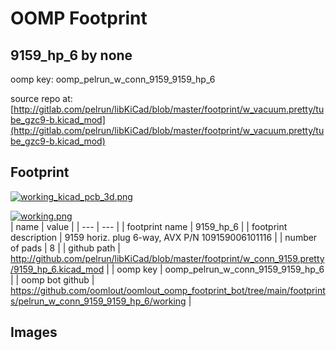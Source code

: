 # OOMP Footprint  
## 9159_hp_6  by none  
  
oomp key: oomp_pelrun_w_conn_9159_9159_hp_6  
  
source repo at: [http://gitlab.com/pelrun/libKiCad/blob/master/footprint/w_vacuum.pretty/tube_gzc9-b.kicad_mod](http://gitlab.com/pelrun/libKiCad/blob/master/footprint/w_vacuum.pretty/tube_gzc9-b.kicad_mod)  
## Footprint  
  
[![working_kicad_pcb_3d.png](working_kicad_pcb_3d_600.png)](working_kicad_pcb_3d.png)  
  
[![working.png](working_600.png)](working.png)  
| name | value | 
| --- | --- | 
| footprint name | 9159_hp_6 | 
| footprint description | 9159 horiz. plug 6-way, AVX P/N 109159006101116 | 
| number of pads | 8 | 
| github path | http://github.com/pelrun/libKiCad/blob/master/footprint/w_conn_9159.pretty/9159_hp_6.kicad_mod | 
| oomp key | oomp_pelrun_w_conn_9159_9159_hp_6 | 
| oomp bot github | https://github.com/oomlout/oomlout_oomp_footprint_bot/tree/main/footprints/pelrun_w_conn_9159_9159_hp_6/working | 
## Images  
